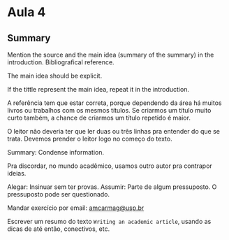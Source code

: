 Aula 4
======

Summary
-------

Mention the source and the main idea (summary of the summary) in the introduction. Bibliografical reference.

The main idea should be explicit.

If the tittle represent the main idea, repeat it in the introduction.

A referência tem que estar correta, porque dependendo da área há muitos livros ou trabalhos com os mesmos títulos. Se criarmos um título muito curto também, a chance de criarmos um título repetido é maior.

O leitor não deveria ter que ler duas ou três linhas pra entender do que se trata. Devemos prender o leitor logo no começo do texto.

Summary: Condense information.

Pra discordar, no mundo acadêmico, usamos outro autor pra contrapor ideias.

Alegar: Insinuar sem ter provas.
Assumir: Parte de algum pressuposto. O pressuposto pode ser questionado.

Mandar exercício por email: amcarmag@usp.br

Escrever um resumo do texto `Writing an academic article`, usando as dicas de até então, conectivos, etc.
